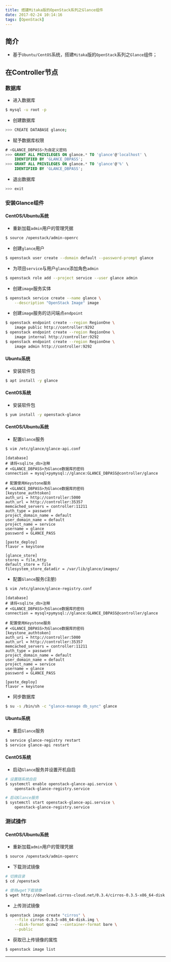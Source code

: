 ```yaml
---
title: 搭建Mitaka版的OpenStack系列之Glance组件
date: 2017-02-24 10:14:16
tags: [OpenStack]
---
```


## 简介
+ 基于`Ubuntu/CentOS`系统，搭建`Mitaka`版的`OpenStack`系列之`Glance`组件；

<!-- more -->

## 在Controller节点
### 数据库
+ 进入数据库

```bash
$ mysql -u root -p
```

+ 创建数据库

```bash
>>> CREATE DATABASE glance;
```

+ 赋予数据库权限

```sql
# <GLANCE_DBPASS>为自定义密码
>>> GRANT ALL PRIVILEGES ON glance.* TO 'glance'@'localhost' \
    IDENTIFIED BY 'GLANCE_DBPASS';
>>> GRANT ALL PRIVILEGES ON glance.* TO 'glance'@'%' \
    IDENTIFIED BY 'GLANCE_DBPASS';
```

+ 退出数据库

```sql
>>> exit
```

### 安装Glance组件
#### CentOS/Ubuntu系统

+ 重新加载`admin`用户的管理凭据

```bash
$ source /openstack/admin-openrc
```

+ 创建`glance`用户

```bash
$ openstack user create --domain default --password-prompt glance
```

+ 为项目`service`与用户`glance`添加角色`admin`

```bash
$ openstack role add --project service --user glance admin
```

+ 创建`image`服务实体

```bash
$ openstack service create --name glance \
    --description "OpenStack Image" image
```

+ 创建`image`服务的访问端点`endpoint`

```bash
$ openstack endpoint create --region RegionOne \
    image public http://controller:9292
$ openstack endpoint create --region RegionOne \
    image internal http://controller:9292
$ openstack endpoint create --region RegionOne \
    image admin http://controller:9292
```

#### Ubuntu系统

+ 安装软件包

```bash
$ apt install -y glance
```

#### CentOS系统

+ 安装软件包

```bash
$ yum install -y openstack-glance
```

#### CentOS/Ubuntu系统

+ 配置`Glance`服务

```bash
$ vim /etc/glance/glance-api.conf
```

```text
[database]
# 请将<sqlite_db>注释
# <GLANCE_DBPASS>为Glance数据库的密码
connection = mysql+pymysql://glance:GLANCE_DBPASS@controller/glance

# 配置使用Keystone服务
# <GLANCE_DBPASS>为Glance数据库的密码
[keystone_authtoken]
auth_uri = http://controller:5000
auth_url = http://controller:35357
memcached_servers = controller:11211
auth_type = password
project_domain_name = default
user_domain_name = default
project_name = service
username = glance
password = GLANCE_PASS
 
[paste_deploy]
flavor = keystone
 
[glance_store]
stores = file,http
default_store = file
filesystem_store_datadir = /var/lib/glance/images/
```

+ 配置`Glance`服务(注册)

```bash
$ vim /etc/glance/glance-registry.conf
```

```text
[database]
# 请将<sqlite_db>注释
# <GLANCE_DBPASS>为Glance数据库的密码
connection = mysql+pymysql://glance:GLANCE_DBPASS@controller/glance

# 配置使用Keystone服务
# <GLANCE_DBPASS>为Glance数据库的密码
[keystone_authtoken]
auth_uri = http://controller:5000
auth_url = http://controller:35357
memcached_servers = controller:11211
auth_type = password
project_domain_name = default
user_domain_name = default
project_name = service
username = glance
password = GLANCE_PASS
 
[paste_deploy]
flavor = keystone
```

+ 同步数据库

```bash
$ su -s /bin/sh -c "glance-manage db_sync" glance
```

#### Ubuntu系统

+ 重启`Glance`服务

```bash
$ service glance-registry restart
$ service glance-api restart
```
#### CentOS系统

+ 启动`Glance`服务并设置开机自启

```bash
# 设置随系统自启
$ systemctl enable openstack-glance-api.service \
    openstack-glance-registry.service

# 启动Glance服务
$ systemctl start openstack-glance-api.service \
    openstack-glance-registry.service
```

### 测试操作
#### CentOS/Ubuntu系统

+ 重新加载`admin`用户的管理凭据

```bash
$ source /openstack/admin-openrc
```

+ 下载测试镜像

```bash
# 切换目录
$ cd /openstack

# 使用wget下载镜像
$ wget http://download.cirros-cloud.net/0.3.4/cirros-0.3.5-x86_64-disk.img
```

+ 上传测试镜像

```bash
$ openstack image create "cirros" \
    --file cirros-0.3.5-x86_64-disk.img \
    --disk-format qcow2 --container-format bare \
    --public
```

+ 获取已上传镜像的属性

```bash
$ openstack image list
```

***
